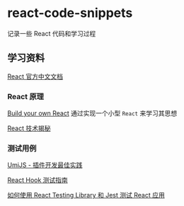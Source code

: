 # react-code-snippets

记录一些 React 代码和学习过程

## 学习资料

[React 官方中文文档](https://zh-hans.reactjs.org/)

### React 原理

[Build your own React](https://pomb.us/build-your-own-react/) 通过实现一个小型 `React` 来学习其思想

[React 技术揭秘](https://react.iamkasong.com/)

### 测试用例

[UmiJS - 插件开发最佳实践](https://umijs.org/zh-CN/plugins/best-practice#%E6%8F%92%E4%BB%B6%E6%B5%8B%E8%AF%95)

[React Hook 测试指南](https://juejin.cn/post/6854573214749294600)

[如何使用 React Testing Library 和 Jest 测试 React 应用](https://juejin.cn/post/6886680584874934280)

